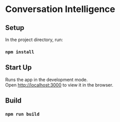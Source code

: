 # Conversation Intelligence

## Setup

In the project directory, run:

### `npm install`

## Start Up

Runs the app in the development mode.\
Open [http://localhost:3000](http://localhost:3000) to view it in the browser.

## Build
### `npm run build`